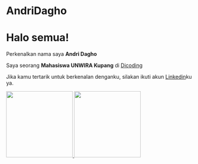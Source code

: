 # AndriDagho
# Halo semua! 

Perkenalkan nama saya **Andri Dagho**

Saya seorang **Mahasiswa UNWIRA Kupang** di [Dicoding](https://www.dicoding.com/)

Jika kamu tertarik untuk berkenalan denganku, silakan ikuti akun [Linkedin](https://www.linkedin.com/in/Andri610/)ku ya.

<p align="left">
<a href="https://github.com/Andri610">
  <img height="180em" src="https://github-readme-stats-eight-theta.vercel.app/api?username=Andri610&show_icons=true&theme=algolia&include_all_commits=true&count_private=true"/>
  <img height="180em" src="https://github-readme-stats-eight-theta.vercel.app/api/top-langs/?username=Andri610&layout=compact&langs_count=8&theme=algolia"/>
</a>
</p>
